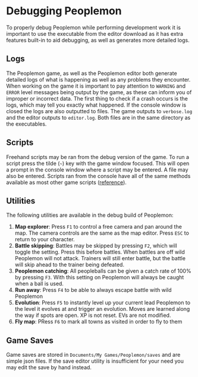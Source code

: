 # Debugging Peoplemon

To properly debug Peoplemon while performing development work it is important to use the executable from the editor download as it has extra features built-in to aid debugging, as well as generates more detailed logs. 

## Logs

The Peoplemon game, as well as the Peoplemon editor both generate detailed logs of what is happening as well as any problems they encounter. When working on the game it is important to pay attention to `WARNING` and `ERROR` level messages being output by the game, as these can inform you of improper or incorrect data. The first thing to check if a crash occurs is the logs, which may tell you exactly what happened. If the console window is closed the logs are also outputted to files. The game outputs to `verbose.log` and the editor outputs to `editor.log`. Both files are in the same directory as the executables.

## Scripts

Freehand scripts may be ran from the debug version of the game. To run a script press the tilde (`~`) key with the game window focused. This will open a prompt in the console window where a script may be entered. A file may also be entered. Scripts ran from the console have all of the same methods available as most other game scripts ([reference](./scripts/reference.md)). 

## Utilities

The following utilities are available in the debug build of Peoplemon:

1. **Map explorer**: Press `F1` to control a free camera and pan around the map. The camera controls are the same as the map editor. Press `ESC` to return to your character.
2. **Battle skipping**: Battles may be skipped by pressing `F2`, which will toggle the setting. Press this before battles. When battles are off wild Peoplemon will not attack. Trainers will still enter battle, but the battle will skip ahead to the trainer being defeated.
3. **Peoplemon catching**: All peopleballs can be given a catch rate of 100% by pressing `F3`. With this setting on Peoplemon will always be caught when a ball is used.
4. **Run away**: Press `F4` to be able to always escape battle with wild Peoplemon
5. **Evolution**: Press `F5` to instantly level up your current lead Peoplemon to the level it evolves at and trigger an evolution. Moves are learned along the way if spots are open. XP is not reset. EVs are not modified.
6. **Fly map**: PRess `F6` to mark all towns as visited in order to fly to them

## Game Saves

Game saves are stored in `Documents/My Games/Peoplemon/saves` and are simple json files. If the save editor utility is insufficient for your need you may edit the save by hand instead.
